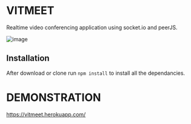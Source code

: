 # VITMEET
Realtime video conferencing application using socket.io and peerJS.


![image](https://user-images.githubusercontent.com/66016300/130554513-35cf9d17-a424-44bd-8b35-7509ebb05755.png)


## Installation 
After download or clone run `npm install` to install all the dependancies.

# DEMONSTRATION
https://vitmeet.herokuapp.com/

